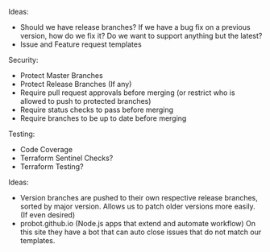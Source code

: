 Ideas:
- Should we have release branches? If we have a bug fix on a previous version, how do we fix it? Do we want to support anything but the latest?
- Issue and Feature request templates

Security:
- Protect Master Branches
- Protect Release Branches (If any)
- Require pull request approvals before merging (or restrict who is allowed to push to protected branches)
- Require status checks to pass before merging
- Require branches to be up to date before merging

Testing:
- Code Coverage
- Terraform Sentinel Checks?
- Terraform Testing?

Ideas:
- Version branches are pushed to their own respective release branches, sorted by major version. Allows us to patch older versions more easily. (If even desired)
- probot.github.io (Node.js apps that extend and automate workflow) On this site they have a bot that can auto close issues that do not match our templates.
